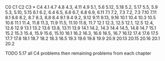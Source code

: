 C0          C1          C2          C3 *         C4
4.1         4.7         4.8         4.3, 4.11   4.9
5.1, 5.6    5.12, 5.18  5.2, 5.17   5.5, 5.9    5.3, 5.10, 5.15
6.1         6.2, 6.4    6.5, 6.6    6.7, 6.8    6.9, 6.11
7.1         7.2, 7.3    7.2, 7.3    7.10        7.11
8.1         8.6         8.2, 8.7    8.3, 8.8    8.4
9.1         9.4         9.2, 9.12   9.11        9.13, 9.16
10.1        10.4        10.3        10.5        10.6
11.1        11.4, 11.8  11.3, 11.9  11.5, 11.10 11.6, 11.7
12.1        12.3, 12.5  12.1, 12.5  12.4, 12.6  12.9
13.1        13.2        13.6        13.8, 13.11 13.9
14.1        14.2, 14.3  14.4        14.5, 14.8  14.7
15.1        15.2        15.3        15.4, 15.9  15.6, 15.10
16.1        16.2        16.3, 16.6  16.5, 16.7  16.12
17.4        17.6        17.5        17.7        17.8
18.1        18.7        18.2        18.3        18.5
19.3        19.6        19.8        19.9        20.9
20.13       20.15       20.16       20.1        20.2

TODO 
    5.17
    all C4 problems
    then remaining problems from each chapter